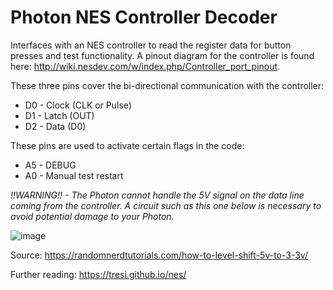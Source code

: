 # Photon NES Controller Decoder

Interfaces with an NES controller to read the register data for button presses and test functionality. A pinout diagram for the controller is found here: http://wiki.nesdev.com/w/index.php/Controller_port_pinout.

These three pins cover the bi-directional communication with the controller:

- D0 - Clock (CLK or Pulse)
- D1 - Latch (OUT)
- D2 - Data (D0)

These pins are used to activate certain flags in the code:

- A5 - DEBUG
- A0 - Manual test restart

*!!WARNING!! - The Photon cannot handle the 5V signal on the data line coming from the controller. A circuit such as this one below is necessary to avoid potential damage to your Photon.*

![image](https://user-images.githubusercontent.com/8311639/116807664-9e068600-aaf1-11eb-971e-6cef20309c4a.png)

Source: https://randomnerdtutorials.com/how-to-level-shift-5v-to-3-3v/

Further reading: https://tresi.github.io/nes/
